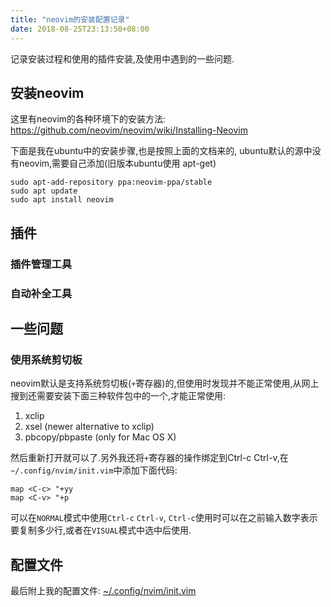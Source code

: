 ```yaml
---
title: "neovim的安装配置记录"
date: 2018-08-25T23:13:50+08:00
---
```


记录安装过程和使用的插件安装,及使用中遇到的一些问题.

## 安装neovim
这里有neovim的各种环境下的安装方法:
<https://github.com/neovim/neovim/wiki/Installing-Neovim>

下面是我在ubuntu中的安装步骤,也是按照上面的文档来的,
ubuntu默认的源中没有neovim,需要自己添加(旧版本ubuntu使用 apt-get)
```
sudo apt-add-repository ppa:neovim-ppa/stable
sudo apt update
sudo apt install neovim
```

## 插件

### 插件管理工具

### 自动补全工具

### 

## 一些问题

### 使用系统剪切板
neovim默认是支持系统剪切板(`+`寄存器)的,但使用时发现并不能正常使用,从网上搜到还需要安装下面三种软件包中的一个,才能正常使用:
1. xclip
2. xsel (newer alternative to xclip)
3. pbcopy/pbpaste (only for Mac OS X)

然后重新打开就可以了.另外我还将`+`寄存器的操作绑定到Ctrl-c Ctrl-v,在`~/.config/nvim/init.vim`中添加下面代码:
```
map <C-c> "+yy
map <C-v> "+p
```
可以在`NORMAL`模式中使用`Ctrl-c` `Ctrl-v`, `Ctrl-c`使用时可以在之前输入数字表示要复制多少行,或者在`VISUAL`模式中选中后使用.


## 配置文件
最后附上我的配置文件:
[~/.config/nvim/init.vim](https://github.com/ade9527/hugo_blog_source/blob/master/static/tool_configs/init.vim)
